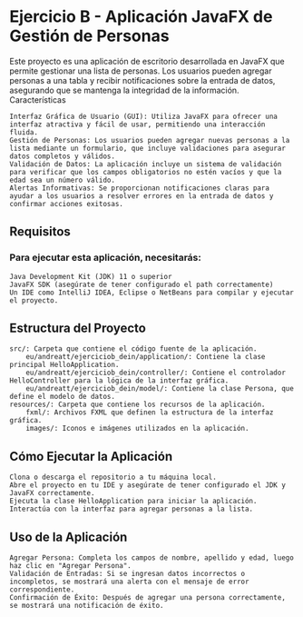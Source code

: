 # Ejercicio B - Aplicación JavaFX de Gestión de Personas

Este proyecto es una aplicación de escritorio desarrollada en JavaFX que permite gestionar una lista de personas. Los usuarios pueden agregar personas a una tabla y recibir notificaciones sobre la entrada de datos, asegurando que se mantenga la integridad de la información.
Características

    Interfaz Gráfica de Usuario (GUI): Utiliza JavaFX para ofrecer una interfaz atractiva y fácil de usar, permitiendo una interacción fluida.
    Gestión de Personas: Los usuarios pueden agregar nuevas personas a la lista mediante un formulario, que incluye validaciones para asegurar datos completos y válidos.
    Validación de Datos: La aplicación incluye un sistema de validación para verificar que los campos obligatorios no estén vacíos y que la edad sea un número válido.
    Alertas Informativas: Se proporcionan notificaciones claras para ayudar a los usuarios a resolver errores en la entrada de datos y confirmar acciones exitosas.

## Requisitos
### Para ejecutar esta aplicación, necesitarás:

    Java Development Kit (JDK) 11 o superior
    JavaFX SDK (asegúrate de tener configurado el path correctamente)
    Un IDE como IntelliJ IDEA, Eclipse o NetBeans para compilar y ejecutar el proyecto.

## Estructura del Proyecto

    src/: Carpeta que contiene el código fuente de la aplicación.
        eu/andreatt/ejerciciob_dein/application/: Contiene la clase principal HelloApplication.
        eu/andreatt/ejerciciob_dein/controller/: Contiene el controlador HelloController para la lógica de la interfaz gráfica.
        eu/andreatt/ejerciciob_dein/model/: Contiene la clase Persona, que define el modelo de datos.
    resources/: Carpeta que contiene los recursos de la aplicación.
        fxml/: Archivos FXML que definen la estructura de la interfaz gráfica.
        images/: Iconos e imágenes utilizados en la aplicación.

## Cómo Ejecutar la Aplicación

    Clona o descarga el repositorio a tu máquina local.
    Abre el proyecto en tu IDE y asegúrate de tener configurado el JDK y JavaFX correctamente.
    Ejecuta la clase HelloApplication para iniciar la aplicación.
    Interactúa con la interfaz para agregar personas a la lista.

## Uso de la Aplicación

    Agregar Persona: Completa los campos de nombre, apellido y edad, luego haz clic en "Agregar Persona".
    Validación de Entradas: Si se ingresan datos incorrectos o incompletos, se mostrará una alerta con el mensaje de error correspondiente.
    Confirmación de Éxito: Después de agregar una persona correctamente, se mostrará una notificación de éxito.
